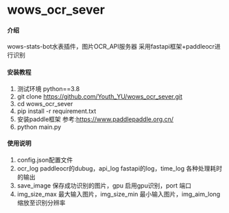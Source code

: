 # wows_ocr_sever

#### 介绍
wows-stats-bot水表插件，图片OCR_API服务器
采用fastapi框架+paddleocr进行识别


#### 安装教程

1.  测试环境 python==3.8
2.  git clone https://github.com/Youth_YU/wows_ocr_sever.git
3.  cd wows_ocr_sever
4.  pip install -r requirement.txt
5.  安装paddle框架 参考:https://www.paddlepaddle.org.cn/
6.  python main.py

#### 使用说明

1.  config.json配置文件
2.  ocr_log  paddleocr的dubug，api_log  fastapi的log，time_log  各种处理耗时的输出
3.  save_image  保存成功识别的图片，gpu  启用gpu识别，port  端口
4.  img_size_max  最大输入图片，img_size_min 最小输入图片，img_aim_long 缩放至识别分辨率
